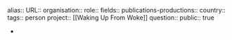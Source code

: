 alias::
URL::
organisation::
role::
fields::
publications-productions:: 
country::
tags:: person
project:: [[Waking Up From Woke]] 
question::
public:: true

-